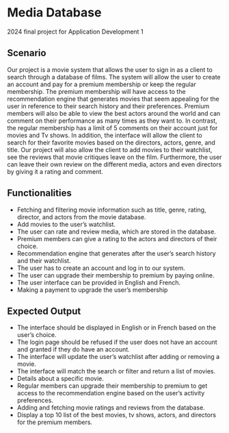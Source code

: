 # Media Database
2024 final project for Application Development 1

## Scenario 

Our project is a movie system that allows the user to sign in as a client to search through a database of films. The system will allow the user to create an account and pay for a premium membership or keep the regular membership. The premium membership will have access to the recommendation engine that generates movies that seem appealing for the user in reference to their search history and their preferences. Premium members will also be able to view the best actors around the world and can comment on their performance as many times as they want to. In contrast, the regular membership has a limit of 5 comments on their account just for movies and Tv shows. In addition, the interface will allow the client to search for their favorite movies based on the directors, actors, genre, and title. Our project will also allow the client to add movies to their watchlist, see the reviews that movie critiques leave on the film. Furthermore, the user can leave their own review on the different media, actors and even directors by giving it a rating and comment.  

## Functionalities
- Fetching and filtering movie information such as title, genre, rating, director, and actors from the movie database. 
- Add movies to the user’s watchlist. 
- The user can rate and review media, which are stored in the database. 
- Premium members can give a rating to the actors and directors of their choice.  
- Recommendation engine that generates after the user’s search history and their watchlist. 
- The user has to create an account and log in to our system. 
- The user can upgrade their membership to premium by paying online. 
- The user interface can be provided in English and French. 
- Making a payment to upgrade the user’s membership  

## Expected Output
- The interface should be displayed in English or in French based on the user’s choice. 
- The login page should be refused if the user does not have an account and granted if they do have an account. 
- The interface will update the user’s watchlist after adding or removing a movie. 
- The interface will match the search or filter and return a list of movies. 
- Details about a specific movie. 
- Regular members can upgrade their membership to premium to get access to the recommendation engine based on the user’s activity preferences. 
- Adding and fetching movie ratings and reviews from the database. 
- Display a top 10 list of the best movies, tv shows, actors, and directors for the premium members. 
